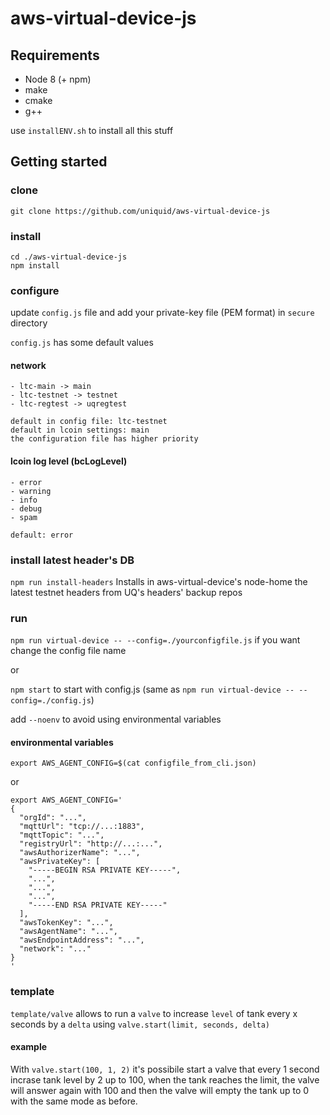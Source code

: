# aws-virtual-device-js 

## Requirements  
- Node 8 (+ npm)
- make
- cmake
- g++

use `installENV.sh` to install all this stuff

## Getting started
### clone
`git clone https://github.com/uniquid/aws-virtual-device-js`

### install
```
cd ./aws-virtual-device-js
npm install
```

### configure
update `config.js` file and add your private-key file (PEM format) in `secure` directory

`config.js` has some default values

#### network
```
- ltc-main -> main
- ltc-testnet -> testnet
- ltc-regtest -> uqregtest

default in config file: ltc-testnet
default in lcoin settings: main
the configuration file has higher priority
```
#### lcoin log level (bcLogLevel)
```
- error
- warning
- info
- debug
- spam

default: error 
```

### install latest header's DB
`npm run install-headers` Installs in aws-virtual-device's node-home the latest testnet headers from UQ's headers' backup repos

### run
`npm run virtual-device -- --config=./yourconfigfile.js` if you want change the config file name

or

`npm start` to start with config.js (same as `npm run virtual-device -- --config=./config.js`)

add `--noenv` to avoid using environmental variables

#### environmental variables
```
export AWS_AGENT_CONFIG=$(cat configfile_from_cli.json)
```
or

```
export AWS_AGENT_CONFIG='
{
  "orgId": "...",
  "mqttUrl": "tcp://...:1883",
  "mqttTopic": "...",
  "registryUrl": "http://...:...",
  "awsAuthorizerName": "...",
  "awsPrivateKey": [
    "-----BEGIN RSA PRIVATE KEY-----",
    "...",
    "...",
    "...",
    "-----END RSA PRIVATE KEY-----"
  ],
  "awsTokenKey": "...",
  "awsAgentName": "...",
  "awsEndpointAddress": "...",
  "network": "..."
}
'
```
### template
``template/valve`` allows to run a ``valve`` to increase ``level`` of tank every x seconds by a ``delta`` using ``valve.start(limit, seconds, delta)``
#### example
With ``valve.start(100, 1, 2)`` it's possibile start a valve that every 1 second incrase tank level by 2 up to 100, when the tank reaches the limit, the valve will answer again with 100 and then the valve will empty the tank up to 0 with the same mode as before.

